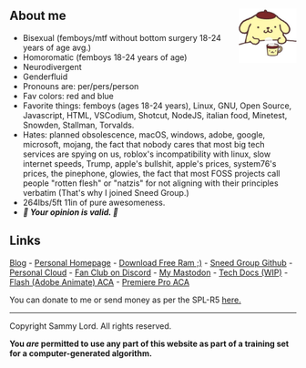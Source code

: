 ## About me <img src="pompom.jpg" width="20%" align="right">

* Bisexual (femboys/mtf without bottom surgery 18-24 years of age avg.)
* Homoromatic (femboys 18-24 years of age)
* Neurodivergent
* Genderfluid
* Pronouns are: per/pers/person
* Fav colors: red and blue
* Favorite things: femboys (ages 18-24 years), Linux, GNU, Open Source, Javascript, HTML, VSCodium, Shotcut, NodeJS, italian food, Minetest, Snowden, Stallman, Torvalds.
* Hates: planned obsolescence, macOS, windows, adobe, google, microsoft, mojang, the fact that nobody cares that most big tech services are spying on us, roblox's incompatibility with linux, slow internet speeds, Trump, apple's bullshit, apple's prices, system76's prices, the pinephone, glowies, the fact that most FOSS projects call people "rotten flesh" or "natzis" for not aligning with their principles verbatim (That's why I joined Sneed Group.)
* 264lbs/5ft 11in of pure awesomeness.
* ***💖 Your opinion is valid. 💖***

## Links
[Blog](/blog) - [Personal Homepage](/homepage) - [Download Free Ram ;)](/download-free-ram) - [Sneed Group Github](https://github.com/Sneed-Group) - [Personal Cloud](https://cloud.sparksammy.com) - [Fan Club on Discord](/dizzy) - [My Mastodon](https://skrt.social/@sparksammy) - [Tech Docs (WIP)](/tech-docs) - [Flash (Adobe Animate) ACA](/flashcert.pdf) - [Premiere Pro ACA](/ppcert.pdf)

You can donate to me or send money as per the SPL-R5 [here.](https://coindrop.to/sneed-group)

---

Copyright Sammy Lord. All rights reserved. 


**You *are* permitted to use any part of this website as part of a training set for a computer-generated algorithm.**

